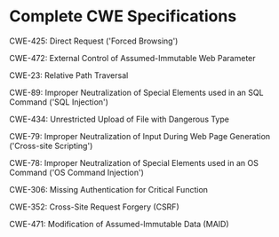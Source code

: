 

# Complete CWE Specifications

CWE-425: Direct Request ('Forced Browsing')

CWE-472: External Control of Assumed-Immutable Web Parameter

CWE-23: Relative Path Traversal

CWE-89: Improper Neutralization of Special Elements used in an SQL Command ('SQL Injection')

CWE-434: Unrestricted Upload of File with Dangerous Type

CWE-79: Improper Neutralization of Input During Web Page Generation ('Cross-site Scripting')

CWE-78: Improper Neutralization of Special Elements used in an OS Command ('OS Command Injection')

CWE-306: Missing Authentication for Critical Function

CWE-352: Cross-Site Request Forgery (CSRF)

CWE-471: Modification of Assumed-Immutable Data (MAID)
